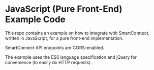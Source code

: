 # JavaScript (Pure Front-End) Example Code

This repo contains an example on how to integrate with SmartConnect, written in JavaScript, for a pure front-end implementation.

SmartConnect API endpoints are CORS-enabled.

The example uses the ES6 language specification and jQuery for convenience (to easily do HTTP requests).
